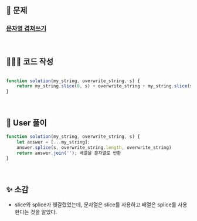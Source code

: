 ## 📄 문제 

### [문자열 겹쳐쓰기](https://school.programmers.co.kr/learn/courses/30/lessons/181943)

<br>

## 🧚🏻‍♀️ 코드 작성

```javascript

function solution(my_string, overwrite_string, s) {
    return my_string.slice(0, s) + overwrite_string + my_string.slice(s + overwrite_string.length);
}
```

<br>

## 📝 User 풀이

```javascript
function solution(my_string, overwrite_string, s) {
    let answer = [...my_string];
    answer.splice(s, overwrite_string.length, overwrite_string)
    return answer.join(''); 배열을 문자열로 반환
}
```

<br>

## ✨ 소감

+ slice와 splice가 헷갈렸었는데, 문자열은 slice를 사용하고 배열은 splice를 사용한다는 것을 알았다.
